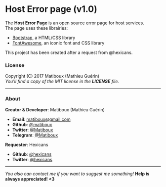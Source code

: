 # Host Error page (v1.0)

The **Host Error Page** is an open source error page for host services.  
The page uses these librairies:
- [Bootstrap](http://getbootstrap.com/), a HTML/CSS library
- [FontAwesome](http://fontawesome.io/), an iconic font and CSS library

This project has been created after a request from @hexicans.

### License

Copyright (C) 2017 Matiboux (Mathieu Guérin)  
*You'll find a copy of the MIT license in the **LICENSE** file.*

---

### About

**Creator & Developer**: Matiboux (Mathieu Guérin)
 - **Email**: [matiboux@gmail.com](mailto:matiboux@gmail.com)
 - **Github**: [@matiboux](https://github.com/Matiboux)
 - **Twitter**: [@Matiboux](https://twitter.com/Matiboux)
 - **Telegram**: [@Matiboux](https://t.me/Matiboux)

**Requester**: Hexicans
 - **Github**: [@hexicans](https://github.com/hexicans)
 - **Twitter**: [@hexicans](https://twitter.com/hexicans)

---

*You also can contact me if you want to suggest me something!* **Help is always appreciated! <3**